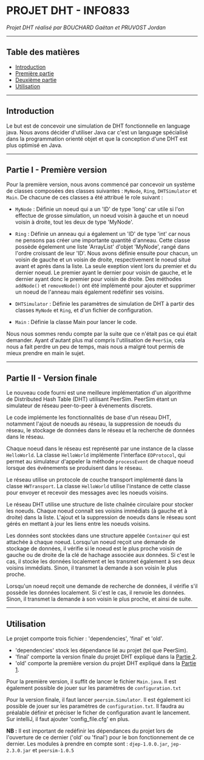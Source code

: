 # PROJET DHT - INFO833

*Projet DHT réalisé par BOUCHARD Gaëtan et PRUVOST Jordan*

---

## Table des matières
  - [Introduction](#introduction)
  - [Première partie](#partie-i---première-version)
  - [Deuxième partie](#partie-ii---version-finale)
  - [Utilisation](#utilisation)

---
## Introduction

Le but est de concevoir une simulation de DHT fonctionnelle en language java.
Nous avons décider d'utiliser Java car c'est un language spécialisé dans la programmation orienté objet et que la conception d'une DHT est plus optimisé en Java.

---
## Partie I - Première version

Pour la première version, nous avons commencé par concevoir un système de classes composées des classes suivantes : `MyNode`, `Ring`, `DHTSimulator` et `Main`.
De chacune de ces classes a été attribué le role suivant :
 - `MyNode` : Définie un noeud qui a un 'ID' de type 'long' car utile si l'on effectue de grosse simulation, un noeud voisin à gauche et un noeud voisin à droite, tout les deux de type 'MyNode'.
  
 - `Ring` : Définie un anneau qui a également un 'ID' de type 'int' car nous ne pensons pas créer une importante quantité d'anneau. Cette classe possède égelement une liste 'ArrayList' d'objet 'MyNode', rangé dans l'ordre croissant de leur 'ID'. Nous avons définie ensuite pour chacun, un voisin de gauche et un voisin de droite, respectivement le noeud situé avant et après dans la liste. La seule exeption vient lors du premier et du dernier noeud. Le premier ayant le dernier pour voisin de gauche, et le dernier ayant donc le premier pour voisin de droite. Des méthodes `addNode()` et `removeNode()` ont été implémenté pour ajouter et supprimer un noeud de l'anneau mais également redéfinir ses voisins.
  
 - `DHTSimulator` : Définie les paramètres de simulation de DHT à partir des classes `MyNode` et `Ring`, et d'un fichier de configuration.

 - `Main` : Définie la classe Main pour lancer le code.


Nous nous sommes rendu compte par la suite que ce n'était pas ce qui était demander. Ayant d'autant plus mal compris l'utilisation de `PeerSim`, cela nous a fait perdre un peu de temps, mais nous a malgré tout permis de mieux prendre en main le sujet.

---

## Partie II - Version finale

Le nouveau code fourni est une meilleure implémentation d'un algorithme de Distributed Hash Table (DHT) utilisant PeerSim. PeerSim étant un simulateur de réseau peer-to-peer à événements discrets.

Le code implémente les fonctionnalités de base d'un réseau DHT, notamment l'ajout de noeuds au réseau, la suppression de noeuds du réseau, le stockage de données dans le réseau et la recherche de données dans le réseau.

Chaque noeud dans le réseau est représenté par une instance de la classe `HelloWorld`. La classe `HelloWorld` implémente l'interface `EDProtocol`, qui permet au simulateur d'appeler la méthode `processEvent` de chaque noeud lorsque des événements se produisent dans le réseau.

Le réseau utilise un protocole de couche transport implémenté dans la classe `HWTransport`. La classe `HelloWorld` utilise l'instance de cette classe pour envoyer et recevoir des messages avec les noeuds voisins.

Le réseau DHT utilise une structure de liste chaînée circulaire pour stocker les noeuds. Chaque noeud connaît ses voisins immédiats (à gauche et à droite) dans la liste. L'ajout et la suppression de noeuds dans le réseau sont gérés en mettant à jour les liens entre les noeuds voisins.

Les données sont stockées dans une structure appelée `Container` qui est attachée à chaque noeud. Lorsqu'un noeud reçoit une demande de stockage de données, il vérifie si le noeud est le plus proche voisin de gauche ou de droite de la clé de hachage associée aux données. Si c'est le cas, il stocke les données localement et les transmet également à ses deux voisins immédiats. Sinon, il transmet la demande à son voisin le plus proche.

Lorsqu'un noeud reçoit une demande de recherche de données, il vérifie s'il possède les données localement. Si c'est le cas, il renvoie les données. Sinon, il transmet la demande à son voisin le plus proche, et ainsi de suite.

---
## Utilisation

Le projet comporte trois fichier : 'dependencies', 'final' et 'old'.
 - 'dependencies' stock les dépendance lié au projet (tel que PeerSim).
 - 'final' comporte la version finale du projet DHT expliqué dans la [Partie 2](#partie-ii---version-finale).
 - 'old' comporte la première version du projet DHT expliqué dans la [Partie 1](#partie-i---première-version).

Pour la première version, il suffit de lancer le fichier `Main.java`. Il est également possible de jouer sur les paramètres de `configuration.txt`

Pour la version finale, il faut lancer `peersim.Simulator`. Il est également ici possible de jouer sur les paramètres de `configuration.txt`. Il faudra au préalable définir et préciser le ficher de configuration avant le lancement. Sur intelliJ, il faut ajouter 'config_file.cfg' en plus.

**NB :** Il est important de redéfinir les dépendances du projet lors de l'ouverture de ce dernier ('old' ou 'final') pour le bon fonctionnement de ce dernier. Les modules à prendre en compte sont : `djep-1.0.0.jar`, `jep-2.3.0.jar` et `peersim-1.0.5`